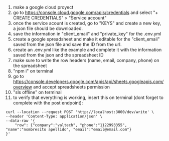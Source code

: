 1. make a google cloud proyect
2. go to https://console.cloud.google.com/apis/credentials and select "+ CREATE CREDENTIALS" > "Service account"
3. once the service acount is created, go to "KEYS" and create a new key, a json file should be downloaded.
4. save the information in "client_email" and "private_key" for the .env.yml
5. create a google spreadsheet and make it editable for the "client_email" saved from the json file and save the ID from the url.
6. create an .env.yml like the example and complete it with the information saved from the json and the spreadsheet ID
7. make sure to write the row headers (name, email, company, phone) on the spreadsheet
8. "npm i" on terminal
9. go to https://console.developers.google.com/apis/api/sheets.googleapis.com/overview and accept spreadsheets permission 
10. "sls offline" on terminal
11. to verify that everything is working, insert this on terminal (dont forget to complete with the post endpoint):
```
curl --location --request POST 'http://localhost:3000/dev/write' \
--header 'Content-Type: application/json' \
--data-raw '{
    "row": {"company":"valtech", "phone":"1122993355", "name":"nombresito apellido", "email":"email@email.com"}
}'
```
